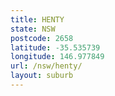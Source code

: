 ```yaml
---
title: HENTY
state: NSW
postcode: 2658
latitude: -35.535739
longitude: 146.977849
url: /nsw/henty/
layout: suburb
---
```

